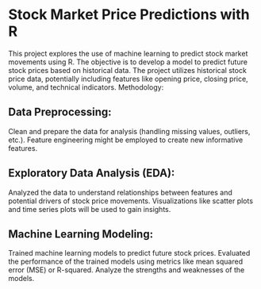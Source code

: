 # Stock Market Price Predictions with R

This project explores the use of machine learning to predict stock market movements using R. The objective is to develop a model to predict future stock prices based on historical data. The project utilizes historical stock price data, potentially including features like opening price, closing price, volume, and technical indicators.
Methodology:

## Data Preprocessing:
Clean and prepare the data for analysis (handling missing values, outliers, etc.).
Feature engineering might be employed to create new informative features.

## Exploratory Data Analysis (EDA):
Analyzed the data to understand relationships between features and potential drivers of stock price movements.
Visualizations like scatter plots and time series plots will be used to gain insights.

## Machine Learning Modeling:
Trained machine learning models to predict future stock prices. Evaluated the performance of the trained models using metrics like mean squared error (MSE) or R-squared. Analyze the strengths and weaknesses of the models.



